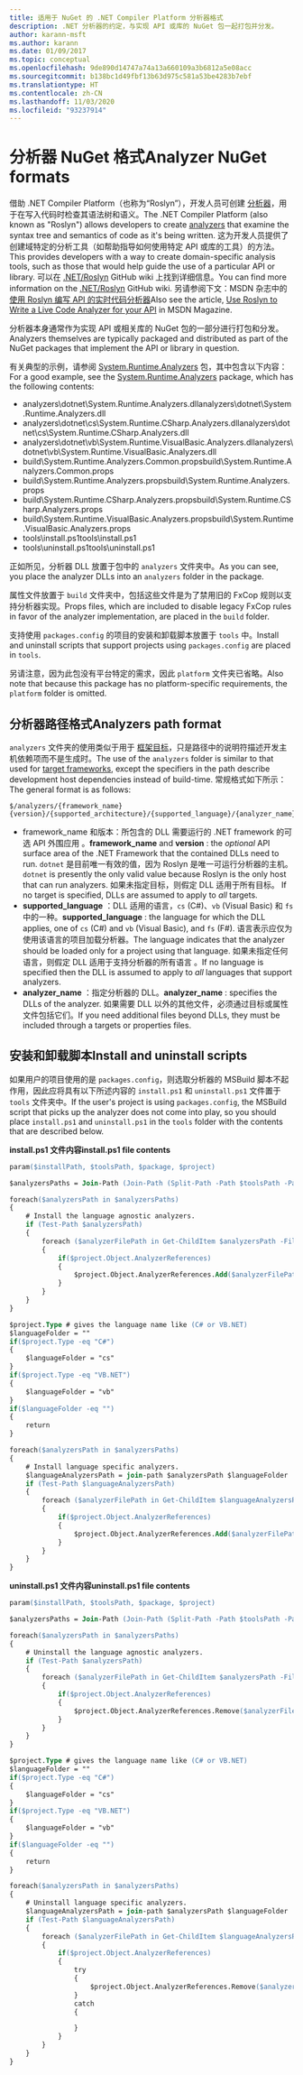 ```yaml
---
title: 适用于 NuGet 的 .NET Compiler Platform 分析器格式
description: .NET 分析器的约定，与实现 API 或库的 NuGet 包一起打包并分发。
author: karann-msft
ms.author: karann
ms.date: 01/09/2017
ms.topic: conceptual
ms.openlocfilehash: 9de890d14747a74a13a660109a3b6812a5e08acc
ms.sourcegitcommit: b138bc1d49fbf13b63d975c581a53be4283b7ebf
ms.translationtype: HT
ms.contentlocale: zh-CN
ms.lasthandoff: 11/03/2020
ms.locfileid: "93237914"
---
```

# <a name="analyzer-nuget-formats"></a><span data-ttu-id="98d6e-103">分析器 NuGet 格式</span><span class="sxs-lookup"><span data-stu-id="98d6e-103">Analyzer NuGet formats</span></span>

<span data-ttu-id="98d6e-104">借助 .NET Compiler Platform（也称为“Roslyn”），开发人员可创建 [分析器](https://github.com/dotnet/roslyn/wiki/How-To-Write-a-C%23-Analyzer-and-Code-Fix)，用于在写入代码时检查其语法树和语义。</span><span class="sxs-lookup"><span data-stu-id="98d6e-104">The .NET Compiler Platform (also known as "Roslyn") allows developers to create [analyzers](https://github.com/dotnet/roslyn/wiki/How-To-Write-a-C%23-Analyzer-and-Code-Fix) that examine the syntax tree and semantics of code as it's being written.</span></span> <span data-ttu-id="98d6e-105">这为开发人员提供了创建域特定的分析工具（如帮助指导如何使用特定 API 或库的工具）的方法。</span><span class="sxs-lookup"><span data-stu-id="98d6e-105">This provides developers with a way to create domain-specific analysis tools, such as those that would help guide the use of a particular API or library.</span></span> <span data-ttu-id="98d6e-106">可以在 [.NET/Roslyn](https://github.com/dotnet/roslyn/wiki) GitHub wiki 上找到详细信息。</span><span class="sxs-lookup"><span data-stu-id="98d6e-106">You can find more information on the [.NET/Roslyn](https://github.com/dotnet/roslyn/wiki) GitHub wiki.</span></span> <span data-ttu-id="98d6e-107">另请参阅下文：MSDN 杂志中的[使用 Roslyn 编写 API 的实时代码分析器](/archive/msdn-magazine/2014/special-issue/csharp-and-visual-basic-use-roslyn-to-write-a-live-code-analyzer-for-your-api)</span><span class="sxs-lookup"><span data-stu-id="98d6e-107">Also see the article, [Use Roslyn to Write a Live Code Analyzer for your API](/archive/msdn-magazine/2014/special-issue/csharp-and-visual-basic-use-roslyn-to-write-a-live-code-analyzer-for-your-api) in MSDN Magazine.</span></span>

<span data-ttu-id="98d6e-108">分析器本身通常作为实现 API 或相关库的 NuGet 包的一部分进行打包和分发。</span><span class="sxs-lookup"><span data-stu-id="98d6e-108">Analyzers themselves are typically packaged and distributed as part of the NuGet packages that implement the API or library in question.</span></span>

<span data-ttu-id="98d6e-109">有关典型的示例，请参阅 [System.Runtime.Analyzers](https://www.nuget.org/packages/System.Runtime.Analyzers) 包，其中包含以下内容：</span><span class="sxs-lookup"><span data-stu-id="98d6e-109">For a good example, see the [System.Runtime.Analyzers](https://www.nuget.org/packages/System.Runtime.Analyzers) package, which has the following contents:</span></span>

- <span data-ttu-id="98d6e-110">analyzers\dotnet\System.Runtime.Analyzers.dll</span><span class="sxs-lookup"><span data-stu-id="98d6e-110">analyzers\dotnet\System.Runtime.Analyzers.dll</span></span>
- <span data-ttu-id="98d6e-111">analyzers\dotnet\cs\System.Runtime.CSharp.Analyzers.dll</span><span class="sxs-lookup"><span data-stu-id="98d6e-111">analyzers\dotnet\cs\System.Runtime.CSharp.Analyzers.dll</span></span>
- <span data-ttu-id="98d6e-112">analyzers\dotnet\vb\System.Runtime.VisualBasic.Analyzers.dll</span><span class="sxs-lookup"><span data-stu-id="98d6e-112">analyzers\dotnet\vb\System.Runtime.VisualBasic.Analyzers.dll</span></span>
- <span data-ttu-id="98d6e-113">build\System.Runtime.Analyzers.Common.props</span><span class="sxs-lookup"><span data-stu-id="98d6e-113">build\System.Runtime.Analyzers.Common.props</span></span>
- <span data-ttu-id="98d6e-114">build\System.Runtime.Analyzers.props</span><span class="sxs-lookup"><span data-stu-id="98d6e-114">build\System.Runtime.Analyzers.props</span></span>
- <span data-ttu-id="98d6e-115">build\System.Runtime.CSharp.Analyzers.props</span><span class="sxs-lookup"><span data-stu-id="98d6e-115">build\System.Runtime.CSharp.Analyzers.props</span></span>
- <span data-ttu-id="98d6e-116">build\System.Runtime.VisualBasic.Analyzers.props</span><span class="sxs-lookup"><span data-stu-id="98d6e-116">build\System.Runtime.VisualBasic.Analyzers.props</span></span>
- <span data-ttu-id="98d6e-117">tools\install.ps1</span><span class="sxs-lookup"><span data-stu-id="98d6e-117">tools\install.ps1</span></span>
- <span data-ttu-id="98d6e-118">tools\uninstall.ps1</span><span class="sxs-lookup"><span data-stu-id="98d6e-118">tools\uninstall.ps1</span></span>

<span data-ttu-id="98d6e-119">正如所见，分析器 DLL 放置于包中的 `analyzers` 文件夹中。</span><span class="sxs-lookup"><span data-stu-id="98d6e-119">As you can see, you place the analyzer DLLs into an `analyzers` folder in the package.</span></span>

<span data-ttu-id="98d6e-120">属性文件放置于 `build` 文件夹中，包括这些文件是为了禁用旧的 FxCop 规则以支持分析器实现。</span><span class="sxs-lookup"><span data-stu-id="98d6e-120">Props files, which are included to disable legacy FxCop rules in favor of the analyzer implementation, are placed in the `build` folder.</span></span>

<span data-ttu-id="98d6e-121">支持使用 `packages.config` 的项目的安装和卸载脚本放置于 `tools` 中。</span><span class="sxs-lookup"><span data-stu-id="98d6e-121">Install and uninstall scripts that support projects using `packages.config` are placed in `tools`.</span></span>

<span data-ttu-id="98d6e-122">另请注意，因为此包没有平台特定的需求，因此 `platform` 文件夹已省略。</span><span class="sxs-lookup"><span data-stu-id="98d6e-122">Also note that because this package has no platform-specific requirements, the `platform` folder is omitted.</span></span>


## <a name="analyzers-path-format"></a><span data-ttu-id="98d6e-123">分析器路径格式</span><span class="sxs-lookup"><span data-stu-id="98d6e-123">Analyzers path format</span></span>

<span data-ttu-id="98d6e-124">`analyzers` 文件夹的使用类似于用于 [框架目标](../create-packages/supporting-multiple-target-frameworks.md)，只是路径中的说明符描述开发主机依赖项而不是生成时。</span><span class="sxs-lookup"><span data-stu-id="98d6e-124">The use of the `analyzers` folder is similar to that used for [target frameworks](../create-packages/supporting-multiple-target-frameworks.md), except the specifiers in the path describe development host dependencies instead of build-time.</span></span> <span data-ttu-id="98d6e-125">常规格式如下所示：</span><span class="sxs-lookup"><span data-stu-id="98d6e-125">The general format is as follows:</span></span>

    $/analyzers/{framework_name}{version}/{supported_architecture}/{supported_language}/{analyzer_name}.dll

- <span data-ttu-id="98d6e-126">framework_name 和版本：所包含的 DLL 需要运行的 .NET framework 的可选 API 外围应用    。</span><span class="sxs-lookup"><span data-stu-id="98d6e-126">**framework_name** and **version** : the *optional* API surface area of the .NET Framework that the contained DLLs need to run.</span></span> <span data-ttu-id="98d6e-127">`dotnet` 是目前唯一有效的值，因为 Roslyn 是唯一可运行分析器的主机。</span><span class="sxs-lookup"><span data-stu-id="98d6e-127">`dotnet` is presently the only valid value because Roslyn is the only host that can run analyzers.</span></span> <span data-ttu-id="98d6e-128">如果未指定目标，则假定 DLL 适用于所有目标。 </span><span class="sxs-lookup"><span data-stu-id="98d6e-128">If no target is specified, DLLs are assumed to apply to *all* targets.</span></span>
- <span data-ttu-id="98d6e-129">**supported_language** ：DLL 适用的语言，`cs` (C#)、`vb` (Visual Basic) 和 `fs` 中的一种。</span><span class="sxs-lookup"><span data-stu-id="98d6e-129">**supported_language** : the language for which the DLL applies, one of `cs` (C#) and `vb` (Visual Basic), and `fs` (F#).</span></span> <span data-ttu-id="98d6e-130">语言表示应仅为使用该语言的项目加载分析器。</span><span class="sxs-lookup"><span data-stu-id="98d6e-130">The language indicates that the analyzer should be loaded only for a project using that language.</span></span> <span data-ttu-id="98d6e-131">如果未指定任何语言，则假定 DLL 适用于支持分析器的所有语言  。</span><span class="sxs-lookup"><span data-stu-id="98d6e-131">If no language is specified then the DLL is assumed to apply to *all* languages that support analyzers.</span></span>
- <span data-ttu-id="98d6e-132">**analyzer_name** ：指定分析器的 DLL。</span><span class="sxs-lookup"><span data-stu-id="98d6e-132">**analyzer_name** : specifies the DLLs of the analyzer.</span></span> <span data-ttu-id="98d6e-133">如果需要 DLL 以外的其他文件，必须通过目标或属性文件包括它们。</span><span class="sxs-lookup"><span data-stu-id="98d6e-133">If you need additional files beyond DLLs, they must be included through a targets or properties files.</span></span>


## <a name="install-and-uninstall-scripts"></a><span data-ttu-id="98d6e-134">安装和卸载脚本</span><span class="sxs-lookup"><span data-stu-id="98d6e-134">Install and uninstall scripts</span></span>

<span data-ttu-id="98d6e-135">如果用户的项目使用的是 `packages.config`，则选取分析器的 MSBuild 脚本不起作用，因此应将具有以下所述内容的 `install.ps1` 和 `uninstall.ps1` 文件置于 `tools` 文件夹中。</span><span class="sxs-lookup"><span data-stu-id="98d6e-135">If the user's project is using `packages.config`, the MSBuild script that picks up the analyzer does not come into play, so you should place `install.ps1` and `uninstall.ps1` in the `tools` folder with the contents that are described below.</span></span>

<span data-ttu-id="98d6e-136">**install.ps1 文件内容**</span><span class="sxs-lookup"><span data-stu-id="98d6e-136">**install.ps1 file contents**</span></span>

```ps
param($installPath, $toolsPath, $package, $project)

$analyzersPaths = Join-Path (Join-Path (Split-Path -Path $toolsPath -Parent) "analyzers" ) * -Resolve

foreach($analyzersPath in $analyzersPaths)
{
    # Install the language agnostic analyzers.
    if (Test-Path $analyzersPath)
    {
        foreach ($analyzerFilePath in Get-ChildItem $analyzersPath -Filter *.dll)
        {
            if($project.Object.AnalyzerReferences)
            {
                $project.Object.AnalyzerReferences.Add($analyzerFilePath.FullName)
            }
        }
    }
}

$project.Type # gives the language name like (C# or VB.NET)
$languageFolder = ""
if($project.Type -eq "C#")
{
    $languageFolder = "cs"
}
if($project.Type -eq "VB.NET")
{
    $languageFolder = "vb"
}
if($languageFolder -eq "")
{
    return
}

foreach($analyzersPath in $analyzersPaths)
{
    # Install language specific analyzers.
    $languageAnalyzersPath = join-path $analyzersPath $languageFolder
    if (Test-Path $languageAnalyzersPath)
    {
        foreach ($analyzerFilePath in Get-ChildItem $languageAnalyzersPath -Filter *.dll)
        {
            if($project.Object.AnalyzerReferences)
            {
                $project.Object.AnalyzerReferences.Add($analyzerFilePath.FullName)
            }
        }
    }
}
```


<span data-ttu-id="98d6e-137">**uninstall.ps1 文件内容**</span><span class="sxs-lookup"><span data-stu-id="98d6e-137">**uninstall.ps1 file contents**</span></span>

```ps
param($installPath, $toolsPath, $package, $project)

$analyzersPaths = Join-Path (Join-Path (Split-Path -Path $toolsPath -Parent) "analyzers" ) * -Resolve

foreach($analyzersPath in $analyzersPaths)
{
    # Uninstall the language agnostic analyzers.
    if (Test-Path $analyzersPath)
    {
        foreach ($analyzerFilePath in Get-ChildItem $analyzersPath -Filter *.dll)
        {
            if($project.Object.AnalyzerReferences)
            {
                $project.Object.AnalyzerReferences.Remove($analyzerFilePath.FullName)
            }
        }
    }
}

$project.Type # gives the language name like (C# or VB.NET)
$languageFolder = ""
if($project.Type -eq "C#")
{
    $languageFolder = "cs"
}
if($project.Type -eq "VB.NET")
{
    $languageFolder = "vb"
}
if($languageFolder -eq "")
{
    return
}

foreach($analyzersPath in $analyzersPaths)
{
    # Uninstall language specific analyzers.
    $languageAnalyzersPath = join-path $analyzersPath $languageFolder
    if (Test-Path $languageAnalyzersPath)
    {
        foreach ($analyzerFilePath in Get-ChildItem $languageAnalyzersPath -Filter *.dll)
        {
            if($project.Object.AnalyzerReferences)
            {
                try
                {
                    $project.Object.AnalyzerReferences.Remove($analyzerFilePath.FullName)
                }
                catch
                {

                }
            }
        }
    }
}
```